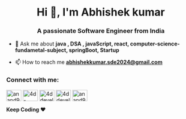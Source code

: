 <h1 align="center">Hi 👋, I'm Abhishek kumar</h1>
<h3 align="center">A passionate Software Engineer from India</h3>


- 💬 Ask me about **java , DSA , javaScript, react, computer-science-fundametal-subject, springBoot, Startup**

- 📫 How to reach me **abhishekkumar.sde2024@gmail.com**


<h3 align="left">Connect with me:</h3>
<p align="left">
<div style="backgrond-color: white">
<a href="https://twitter.com/anand9773" target="blank"><img align="center" src="https://raw.githubusercontent.com/rahuldkjain/github-profile-readme-generator/master/src/images/icons/Social/twitter.svg" alt="anand9773" height="30" width="40" /></a>
<a href="https://linkedin.com/in/4d-developer-3bb4bb219" target="blank"><img align="center" src="https://raw.githubusercontent.com/rahuldkjain/github-profile-readme-generator/master/src/images/icons/Social/linked-in-alt.svg" alt="4d-developer-3bb4bb219" height="30" width="40" /></a>
<a href="https://instagram.com/4ddeveloper" target="blank"><img align="center" src="https://raw.githubusercontent.com/rahuldkjain/github-profile-readme-generator/master/src/images/icons/Social/instagram.svg" alt="4ddeveloper" height="30" width="40" /></a>
<a href="https://www.youtube.com/c/4ddeveloper" target="blank"><img align="center" src="https://raw.githubusercontent.com/rahuldkjain/github-profile-readme-generator/master/src/images/icons/Social/youtube.svg" alt="4ddeveloper" height="30" width="40" /></a>
<a href="https://www.leetcode.com/anand9773" target="blank"><img align="center" src="https://raw.githubusercontent.com/rahuldkjain/github-profile-readme-generator/master/src/images/icons/Social/leet-code.svg" alt="anand9773" height="30" width="40" /></a>
</p>
</div>

**Keep Coding ❤**

